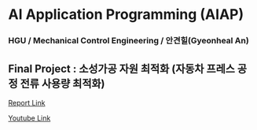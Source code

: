 # AI Application Programming (AIAP)

### HGU / Mechanical Control Engineering / 안견힐(Gyeonheal An)

## Final Project : 소성가공 자원 최적화 (자동차 프레스 공정 전류 사용량 최적화)

[Report Link](https://github.com/AnGyeonheal/AIAP/blob/main/AIAP_Final/Report_21900416_GyeonhealAn.pdf)

[Youtube Link](https://www.youtube.com/watch?v=mHtGdyWKfAo)

